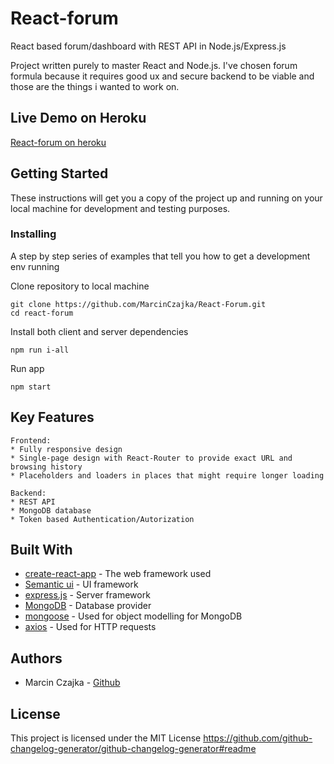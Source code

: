 # React-forum

React based forum/dashboard with REST API in Node.js/Express.js

Project written purely to master React and Node.js. I've chosen forum formula because it requires good ux
and secure backend to be viable and those are the things i wanted to work on.

## Live Demo on Heroku

[React-forum on heroku](https://reactive-forum.herokuapp.com/)

## Getting Started

These instructions will get you a copy of the project up and running on your local machine for development and testing purposes.

### Installing

A step by step series of examples that tell you how to get a development env running

Clone repository to local machine

```
git clone https://github.com/MarcinCzajka/React-Forum.git
cd react-forum
```

Install both client and server dependencies

```
npm run i-all
```

Run app

```
npm start
```

## Key Features

```
Frontend:
* Fully responsive design
* Single-page design with React-Router to provide exact URL and browsing history
* Placeholders and loaders in places that might require longer loading
```
```
Backend:
* REST API
* MongoDB database
* Token based Authentication/Autorization
```

## Built With

* [create-react-app](https://github.com/facebook/create-react-app/) - The web framework used
* [Semantic ui](https://react.semantic-ui.com/) - UI framework
* [express.js](https://github.com/expressjs/express/) - Server framework
* [MongoDB](https://www.mongodb.com/) - Database provider
* [mongoose](https://github.com/Automattic/mongoose/) - Used for object modelling for MongoDB
* [axios](https://github.com/axios/axios/) - Used for HTTP requests

## Authors

* Marcin Czajka - [Github](https://github.com/MarcinCzajka)

## License

This project is licensed under the MIT License
https://github.com/github-changelog-generator/github-changelog-generator#readme